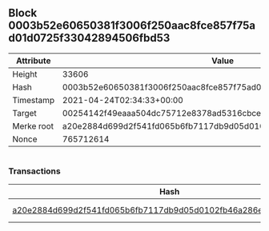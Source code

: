 ## Block 0003b52e60650381f3006f250aac8fce857f75ad01d0725f33042894506fbd53

Attribute | Value
--- | ---
Height | 33606
Hash | 0003b52e60650381f3006f250aac8fce857f75ad01d0725f33042894506fbd53
Timestamp | 2021-04-24T02:34:33+00:00
Target | 00254142f49eaaa504dc75712e8378ad5316cbcead634704b3734b6271167cc4
Merke root | a20e2884d699d2f541fd065b6fb7117db9d05d0102fb46a286e64f0ebe088261
Nonce | 765712614

```

```

### Transactions

Hash | Amount
--- | ---
[a20e2884d699d2f541fd065b6fb7117db9d05d0102fb46a286e64f0ebe088261](a20e2884d699d2f541fd065b6fb7117db9d05d0102fb46a286e64f0ebe088261.md) | 10.00000000 SKEPTI 
